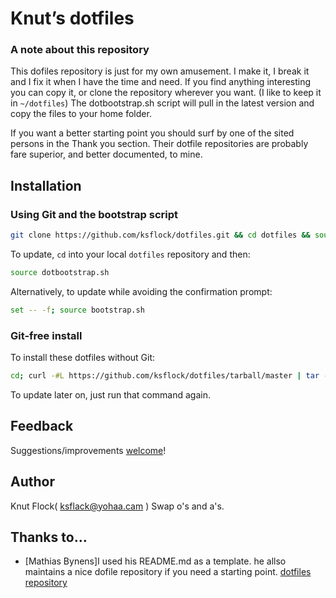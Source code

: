 # Knut’s dotfiles
### A note about this repository

This dofiles repository is just for my own amusement. I make it, I break it and I fix it when I have the time and need. If you find anything interesting you can copy it, or clone the repository wherever you want. (I like to keep it in `~/dotfiles`) The dotbootstrap.sh script will pull in the latest version and copy the files to your home folder.

If you want a better starting point you should surf by one of the sited persons in the Thank you section. Their dotfile repositories are probably fare superior, and better documented, to mine.


## Installation

### Using Git and the bootstrap script

```bash
git clone https://github.com/ksflock/dotfiles.git && cd dotfiles && source dotbootstrap.sh
```

To update, `cd` into your local `dotfiles` repository and then:

```bash
source dotbootstrap.sh
```

Alternatively, to update while avoiding the confirmation prompt:

```bash
set -- -f; source bootstrap.sh
```

### Git-free install

To install these dotfiles without Git:

```bash
cd; curl -#L https://github.com/ksflock/dotfiles/tarball/master | tar -xzv --strip-components 1
```

To update later on, just run that command again.


## Feedback

Suggestions/improvements
[welcome](https://github.com/ksflock/dotfiles/issues)!

## Author

Knut Flock( ksflack@yohaa.cam ) Swap o's and a's.

## Thanks to…


* [Mathias Bynens]I used his README.md as a template. he allso maintains a nice dofile repository if you need a starting point. [dotfiles repository](https://github.com/mathiasbynens/dotfiles)
